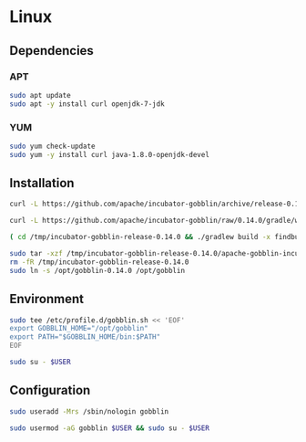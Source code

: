 # Linux

## Dependencies

### APT

```sh
sudo apt update
sudo apt -y install curl openjdk-7-jdk
```

### YUM

```sh
sudo yum check-update
sudo yum -y install curl java-1.8.0-openjdk-devel
```

## Installation

```sh
curl -L https://github.com/apache/incubator-gobblin/archive/release-0.14.0.tar.gz | tar -xzC /tmp
```

```sh
curl -L https://github.com/apache/incubator-gobblin/raw/0.14.0/gradle/wrapper/gradle-wrapper.jar -o /tmp/incubator-gobblin-release-0.14.0/gradle/wrapper/gradle-wrapper.jar
```

```sh
( cd /tmp/incubator-gobblin-release-0.14.0 && ./gradlew build -x findbugsMain -x test -x rat -x checkstyleMain -x javadoc )
```

```sh
sudo tar -xzf /tmp/incubator-gobblin-release-0.14.0/apache-gobblin-incubating-bin-0.14.0.tar.gz -C /opt --transform s/gobblin-dist/gobblin-0.14.0/
rm -fR /tmp/incubator-gobblin-release-0.14.0
sudo ln -s /opt/gobblin-0.14.0 /opt/gobblin
```

## Environment

```sh
sudo tee /etc/profile.d/gobblin.sh << 'EOF'
export GOBBLIN_HOME="/opt/gobblin"
export PATH="$GOBBLIN_HOME/bin:$PATH"
EOF
```

```sh
sudo su - $USER
```

## Configuration

```sh
sudo useradd -Mrs /sbin/nologin gobblin
```

```sh
sudo usermod -aG gobblin $USER && sudo su - $USER
```
